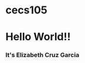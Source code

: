 # cecs105
 <!DOCTYPE html>
 <html lang="en">
 <head>
  <title>CECS105Spring 201</title>
 </head>
 <body>
  <h1>Hello World!! </h1>
  <h3> It's Elizabeth Cruz Garcia </h3>
 </body>
</html>
